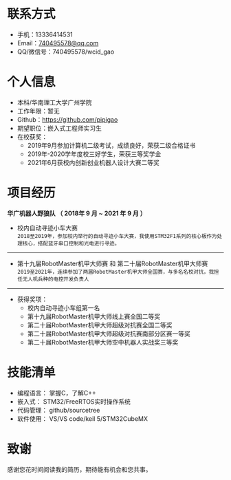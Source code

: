 # 联系方式

- 手机：13336414531
- Email：740495578@qq.com
- QQ/微信号：740495578/wcid_gao

# 个人信息

- 本科/华南理工大学广州学院
- 工作年限：暂无
- Github：https://github.com/pipigao
- 期望职位：嵌入式工程师实习生
- 在校获奖：
   - 2019年9月参加计算机二级考试，成绩良好，荣获二级合格证书
   - 2019年-2020学年度校三好学生，荣获三等奖学金
   - 2021年6月获校内创新创业机器人设计大赛二等奖
   
# 项目经历

**华广机器人野狼队 （ 2018年 9 月 ~ 2021 年 9 月 ）**

- 校内自动寻迹小车大赛\
`2018至2019年，参加校内举行的自动寻迹小车大赛，我使用STM32F1系列的核心板作为处理核心，搭配蓝牙串口控制和光电进行寻迹。`
---
- 第十九届RobotMaster机甲大师赛 和 第二十届RobotMaster机甲大师赛\
`2019至2021年，连续参加了两届RobotMaster机甲大师全国赛，与多名名校对抗，我担任无人机兵种的电控开发负责人`
---
- 获得奖项：
   - 校内自动寻迹小车组第一名
   - 第十九届RobotMaster机甲大师线上赛全国二等奖
   - 第二十届RobotMaster机甲大师超级对抗赛全国二等奖
   - 第二十届RobotMaster机甲大师超级对抗赛南部分区赛一等奖
   - 第二十届RobotMaster机甲大师空中机器人实战奖三等奖

# 技能清单

- 编程语言： 掌握C，了解C++
- 嵌入式： STM32/FreeRTOS实时操作系统
- 代码管理： github/sourcetree
- 软件使用： VS/VS code/keil 5/STM32CubeMX

# 致谢

感谢您花时间阅读我的简历，期待能有机会和您共事。
